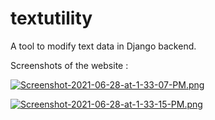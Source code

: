 # textutility
A tool to modify text data in Django backend.

Screenshots of the website :

[![Screenshot-2021-06-28-at-1-33-07-PM.png](https://i.postimg.cc/jSHH7sVt/Screenshot-2021-06-28-at-1-33-07-PM.png)](https://postimg.cc/yDN3qCYb)

[![Screenshot-2021-06-28-at-1-33-15-PM.png](https://i.postimg.cc/05zHJJVv/Screenshot-2021-06-28-at-1-33-15-PM.png)](https://postimg.cc/9zjB6z3g)
